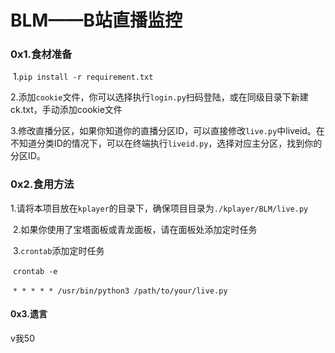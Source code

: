 # BLM——B站直播监控

### 0x1.食材准备

​	1.`pip install -r requirement.txt`

​	2.添加`cookie`文件，你可以选择执行`login.py`扫码登陆，或在同级目录下新建ck.txt，手动添加cookie文件

​	3.修改直播分区，如果你知道你的直播分区ID，可以直接修改`live.py`中liveid。在不知道分类ID的情况下，可以在终端执行`liveid.py`，选择对应主分区，找到你的分区ID。

### 0x2.食用方法

​	1.请将本项目放在`kplayer`的目录下，确保项目目录为`./kplayer/BLM/live.py`

​	2.如果你使用了宝塔面板或青龙面板，请在面板处添加定时任务

​	3.`crontab`添加定时任务

​		 `crontab -e` 

​		`* * * * * /usr/bin/python3 /path/to/your/live.py`

#### 0x3.遗言

v我50
